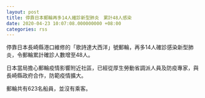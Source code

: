 ```yaml
---
layout: post
title: 停靠日本郵輪再多14人確診新型肺炎　累計48人感染
date: 2020-04-23 10:07:08.000000000 +08:00
categories: rss
---
```


停靠日本長崎縣港口維修的「歌詩達大西洋」號郵輪，再多14人確診感染新型肺炎，令郵輪累計確診人數增至48人。

日本當局擔心郵輪疫情影響附近社區，已經從厚生勞動省調派人員及防疫專家，與長崎縣政府合作，防範疫情擴大。

郵輪共有623名船員，並沒有乘客。
